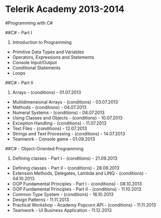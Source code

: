 Telerik Academy 2013-2014
========================

#Programming with C#

##C# - Part I
1. Introduction to Programming 
* Primitive Data Types and Variables
* Operators, Expressions and Statements
* Console Input/Output 
* Conditional Statements
* Loops 


##C# - Part II
1. Arrays - (conditions) - 01.07.2013
* Multidimensional Arrays - (conditions) - 03.07.2013
* Methods - (conditions) - 04.07.2013
* Numeral Systems - (conditions) - 08.07.2013
* Using Classes and Objects - (conditions) - 10.07.2013
* Exception Handling - (conditions) - 11.07.2013
* Text Files - (conditions) - 12.07.2013
* Strings and Text Processing - (conditions) - 14.07.2013
* Teamwork - Console game - 01.09.2013


##C# - Object-Oriented Programming
1. Defining classes - Part I - (conditions) - 21.09.2013
* Defining classes - Part II - (conditions) - 28.09.2013
* Extension Methods, Delegates, Lambda and LINQ - (conditions) - 04.10.2013
* OOP Fundamental Principles - Part I - (conditions) - 08.10.2013
* OOP Fundamental Principles - Part II - (conditions) - 11.10.2013
* Common Type System - (conditions) - 16.10.2013
* Design Patterns - 11.11.2013
* Practical Workshop - Academy Popcorn API - (conditions) - 11.11.2013
* Teamwork - UI Business Application - 11.12.2013
